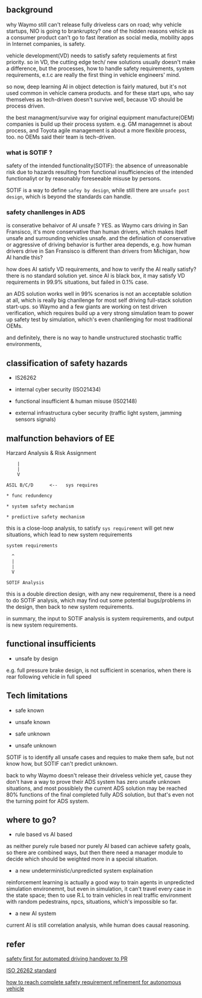 

## background 

why Waymo still can't release fully driveless cars on road; why vehicle startups, NIO is going to brankruptcy? one of the hidden reasons vehicle as a consumer product can't go to fast iteration as social media, mobility apps in Internet companies, is safety. 

vehicle development(VD) needs to satisfy safety requiements at first priority. so in VD,  the cutting edge tech/ new solutions usually doesn't make a difference, but the processes, how to handle safety requirements, system requirements, e.t.c are really the first thing in vehicle engineers' mind.

so now, deep learning AI in object detection is fairly matured, but it's not used common in vehicle camera products. and for these start ups, who say themselves as tech-driven doesn't survive well, because VD should be process driven. 

 the best managment/survive way for original equipment manufacture(OEM) companies is build up their process system. e.g. GM managemnet is about process, and Toyota agile management is about a more flexible process, too. no OEMs said their team is tech-driven. 
 
### what is SOTIF ? 

safety of the intended functionality(SOTIF): the absence of unreasonable risk due to hazards resulting from functional insufficiencies of the intended functionaliyt or by reasonably foreseeable misuse by persons.

SOTIF is a way to define `safey by design`, while still there are `unsafe post design`, which is beyond the standards can handle. 


### safety chanllenges in ADS

is conserative behaivor of AI unsafe ? YES. as Waymo cars driving in San Fransisco, it's more conservative than human drivers, which makes itself unsafe and surrounding vehicles unsafe. and the definiation of conservative or aggressive of driving behavior is further area depends, e.g. how human drivers drive in San Fransisco is different than drivers from Michigan, how AI handle this? 


how does AI satisfy VD requirements, and how to verify the AI really satisfy? there is no standard solution yet. since AI is black box, it may satisfy VD requirements in 99.9% situations, but failed in 0.1% case. 
 
an ADS solution works well in 99% scenarios is not an acceptable solution at all, which is really big chanllenge for most self driving full-stack solution start-ups. so Waymo and a few giants are working on test driven verification, which requires build up a very strong simulation team to power up safety test by simulation, which's even chanllenging for most traditional OEMs.

and definitely, there is no way to handle unstructured stochastic traffic environments,  


## classification of safety hazards 

* IS26262

* internal cyber security (ISO21434)

* functional insufficient & human misuse (IS02148)

* external infrastructura cyber security (traffic light system, jamming sensors signals)



## malfunction behaviors of EE 

Harzard Analysis & Risk Assignment 

		|
		|
		V
	
	ASIL B/C/D 		<--   sys requires 

	* func redundency 
	
	* system safety mechanism 
	
	* predictive safety mechanism 
	
this is a close-loop analysis, to satisfy `sys requirement` will get new situations, which lead to new system requirements 

	system requirements 
	
	  ^ 
	  |
	  |
	  V
	  
	SOTIF Analysis 

this is a double direction design, with any new requiremenst, there is a need to do SOTIF analysis, which may find out some potential bugs/problems in the design, then back to new system requirements.

in summary, the input to SOTIF analysis is system requirements, and output is new system requirements.


## functional insufficients 


* unsafe by design 

e.g. full pressure brake design, is not sufficient in scenarios, when there is rear following vehicle in full speed


## Tech limitations 

* safe known 

* unsafe known 

* safe unknown

* unsafe unknown 


SOTIF is to identify all unsafe cases and requies to make them safe, but not know how, but SOTIF can't predict unknown. 

back to why Waymo doesn't release their driveless vehicle yet, cause they don't have a way to prove their ADS system has zero unsafe unknown situations, and most possiblely the current ADS solution may be reached 80% functions of the final completed fully ADS solution, but that's even not the turning point for ADS system. 


## where to go? 

* rule based vs AI based 

as neither purely rule based nor purely AI based can achieve safety goals, so there are combined ways, but then there need a manager module to decide which should be weighted more in a special situation.

* a new undeterministic/unpredicted system explaination

reinforcement learning is actually a good way to train agents in unpredicted simulation environemnt, but even in simulation, it can't travel every case in the state space; then to use R.L to train vehicles in real traffic environment with random pedestrains, npcs, situations, which's impossible so far. 

* a new AI system 

current AI is still correlation analysis, while human does causal reasoning. 

 
## refer

[safety first for automated driving handover to PR]()

[ISO 26262 standard](https://www.iso.org/standard/70939.html)

[how to reach complete safety requirement refinement for autonomous vehicle](https://hal.archives-ouvertes.fr/hal-01190734/document)









